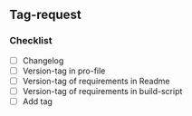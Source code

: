 ## Tag-request

### Checklist

- [ ] Changelog
- [ ] Version-tag in pro-file
- [ ] Version-tag of requirements in Readme
- [ ] Version-tag of requirements in build-script
- [ ] Add tag
